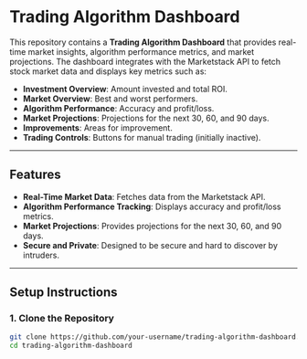 # Trading Algorithm Dashboard

This repository contains a **Trading Algorithm Dashboard** that provides real-time market insights, algorithm performance metrics, and market projections. The dashboard integrates with the Marketstack API to fetch stock market data and displays key metrics such as:

- **Investment Overview**: Amount invested and total ROI.
- **Market Overview**: Best and worst performers.
- **Algorithm Performance**: Accuracy and profit/loss.
- **Market Projections**: Projections for the next 30, 60, and 90 days.
- **Improvements**: Areas for improvement.
- **Trading Controls**: Buttons for manual trading (initially inactive).

---

## Features

- **Real-Time Market Data**: Fetches data from the Marketstack API.
- **Algorithm Performance Tracking**: Displays accuracy and profit/loss metrics.
- **Market Projections**: Provides projections for the next 30, 60, and 90 days.
- **Secure and Private**: Designed to be secure and hard to discover by intruders.

---

## Setup Instructions

### 1. Clone the Repository

```bash
git clone https://github.com/your-username/trading-algorithm-dashboard.git
cd trading-algorithm-dashboard
